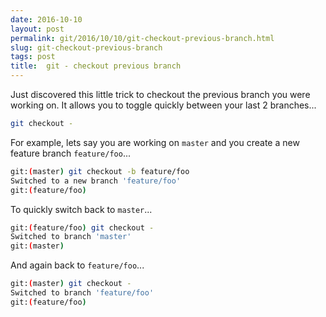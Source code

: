 ```yaml
---
date: 2016-10-10
layout: post
permalink: git/2016/10/10/git-checkout-previous-branch.html
slug: git-checkout-previous-branch
tags: post
title:  git - checkout previous branch
---
```


Just discovered this little trick to checkout the previous branch you were working on. It allows you to toggle quickly between your last 2 branches...

```bash
git checkout -
```

For example, lets say you are working on `master` and you create a new feature branch `feature/foo`...

```bash
git:(master) git checkout -b feature/foo
Switched to a new branch 'feature/foo'
git:(feature/foo)
```

To quickly switch back to `master`...

```bash
git:(feature/foo) git checkout -
Switched to branch 'master'
git:(master)
```

And again back to `feature/foo`...

```bash
git:(master) git checkout -
Switched to branch 'feature/foo'
git:(feature/foo)
```
